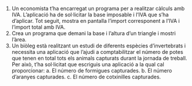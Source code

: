 1. Un economista t’ha encarregat un programa per a realitzar càlculs amb IVA. L’aplicació ha de sol·licitar la base imposable i l’IVA que s’ha d’aplicar. Tot seguit, mostra en pantalla l’import corresponent a l’IVA i l’import total amb IVA.
2. Crea un programa que demani la base i l’altura d’un triangle i mostri l’àrea.
3. Un biòleg està realitzant un estudi de diferents espècies d’invertebrats i necessita una aplicació que l’ajudi a comptabilitzar el número de potes que tenen en total tots els animals capturats durant la jornada de treball. Per això, t’ha sol·licitat que escriguis una aplicació a la qual cal proporcionar:
  a. El número de formigues capturades.
  b. El número d’aranyes capturades.
  c. El número de cotxinilles capturades.
